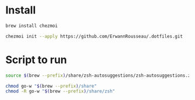 # Install 

```bash
brew install chezmoi
```

```bash
chezmoi init --apply https://github.com/ErwannRousseau/.dotfiles.git
```

# Script to run 

```bash
source $(brew --prefix)/share/zsh-autosuggestions/zsh-autosuggestions.zsh
```

```bash
chmod go-w "$(brew --prefix)/share"
chmod -R go-w "$(brew --prefix)/share/zsh"
```

